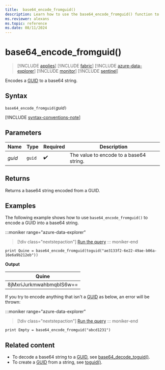 ```yaml
---
title:  base64_encode_fromguid()
description: Learn how to use the base64_encode_fromguid() function to return a base64 string from a GUID.
ms.reviewer: alexans
ms.topic: reference 
ms.date: 08/11/2024
---
```

# base64_encode_fromguid()

> [!INCLUDE [applies](../includes/applies-to-version/applies.md)] [!INCLUDE [fabric](../includes/applies-to-version/fabric.md)] [!INCLUDE [azure-data-explorer](../includes/applies-to-version/azure-data-explorer.md)] [!INCLUDE [monitor](../includes/applies-to-version/monitor.md)] [!INCLUDE [sentinel](../includes/applies-to-version/sentinel.md)]

Encodes a [GUID](scalar-data-types/guid.md) to a base64 string.

## Syntax

`base64_encode_fromguid(`*guid*`)`

[!INCLUDE [syntax-conventions-note](../includes/syntax-conventions-note.md)]

## Parameters

| Name | Type | Required | Description |
|--|--|--|--|
| *guid* | `guid` |  :heavy_check_mark: | The value to encode to a base64 string. |

## Returns

Returns a base64 string encoded from a GUID.

## Examples

The following example shows how to use `base64_encode_fromguid()` to encode a GUID into a base64 string.

:::moniker range="azure-data-explorer"
> [!div class="nextstepaction"]
> <a href="https://dataexplorer.azure.com/clusters/help/databases/Samples?query=H4sIAAAAAAAAAx3FQQqAIBAF0KuIq1oIOcqAiw7RCWLMX7hIw/T+QW/znpZLV9vIBWpVUV6w31GOmrCfrd7XyGnq9U8LnHXuJMMgMj4ITFxYjGWwhEiWEPU8fxrJzt9UAAAA" target="_blank">Run the query</a>
::: moniker-end

```kusto
print Quine = base64_encode_fromguid(toguid("ae3133f2-6e22-49ae-b06a-16e6a9b212eb"))  
```

**Output**

|Quine|
|-----|
|8jMxriJurkmwahbmqbIS6w==|

If you try to encode anything that isn't a [GUID](scalar-data-types/guid.md) as below, an error will be thrown:

:::moniker range="azure-data-explorer"
> [!div class="nextstepaction"]
> <a href="https://dataexplorer.azure.com/clusters/help/databases/Samples?query=H4sIAAAAAAAAAysoyswrUXDNLSipVLBVSEosTjUziU/NS85PSY1PK8rPTS/NTNFQSkxKTjE0MjZU0gQApqVKnzAAAAA=" target="_blank">Run the query</a>
::: moniker-end

```kusto
print Empty = base64_encode_fromguid("abcd1231")
```

## Related content

* To decode a base64 string to a [GUID](scalar-data-types/guid.md), see [base64_decode_toguid()](base64-decode-toguid-function.md).
* To create a [GUID](scalar-data-types/guid.md) from a string, see [toguid()](toguid-function.md).